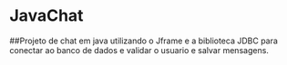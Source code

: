 # JavaChat

##Projeto de chat em java utilizando o Jframe e a biblioteca JDBC para conectar ao banco de dados e validar o usuario e salvar mensagens.

